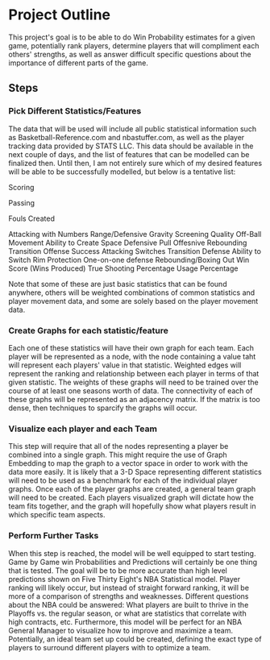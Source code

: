 # Project Outline

This project's goal is to be able to do Win Probability estimates for a given game, potentially rank players,
determine players that will compliment each others' strengths, as well as answer difficult specific questions
about the importance of different parts of the game.

## Steps

### Pick Different Statistics/Features

The data that will be used will include all public statistical information such as Basketball-Reference.com
and nbastuffer.com, as well as the player tracking data provided by STATS LLC.  This data should be available
in the next couple of  days, and the list of features that can be modelled can be finalized then.  Until then,
I am not entirely sure which of my desired features will be able to be successfully modelled, but below is a
tentative list:

Scoring

Passing

Fouls Created

Attacking with Numbers
Range/Defensive Gravity
Screening Quality
Off-Ball Movement
Ability to Create Space
Defensive Pull
Offesnive Rebounding
Transition Offense
Success Attacking Switches
Transition Defense
Ability to Switch
Rim Protection
One-on-one defense
Rebounding/Boxing Out
Win Score (Wins Produced)
True Shooting Percentage
Usage Percentage

Note that some of these are just basic statistics that can be found anywhere, others will be weighted combinations
of common statistics and player movement data, and some are solely based on the player movement data.

### Create Graphs for each statistic/feature

Each one of these statistics will have their own graph for each team.  Each player will be represented as a node,
with the node containing a value taht will represent each players' value in that statistic.  Weighted edges will
represent the ranking and relationship between each player in terms of that given statistic.  The weights of these
graphs will need to be trained over the course of at least one seasons worth of data.  The connectivity of each of
these graphs will be represented as an adjacency matrix.  If the matrix is too dense, then techniques to sparcify
the graphs will occur.

### Visualize each player and each Team

This step will require that all of the nodes representing a player be combined into a single graph.  This might require
the use of Graph Embedding to map the graph to a vector space in order to work with the data more easily.  It is likely
that a 3-D Space representing different statistics will need to be used as a benchmark for each of the individual player
graphs.  Once each of the player graphs are created, a general team graph will need to be created.  Each players visualized
graph will dictate how the team fits together, and the graph will hopefully show what players result in which specific 
team aspects.

### Perform Further Tasks

When this step is reached, the model will be well equipped to start testing.  Game by Game win Probabilities and Predictions
will certainly be one thing that is tested.  The goal will be to be more accurate than high level predictions shown on Five
Thirty Eight's NBA Statistical model.  Player ranking will likely occur, but instead of straight forward ranking, it will be more of a comparison of strengths and weaknesses.  Different questions about the NBA could be answered:  What players are built to thrive in the Playoffs vs. the regular season, or what are statistics that correlate with high contracts, etc.  Furthermore, this model will be perfect for an NBA General Manager to visualize how to improve and maximize a team.  Potentially, an ideal team set up could be created, defining the exact type of players to surround different players with to
optimize a team.

